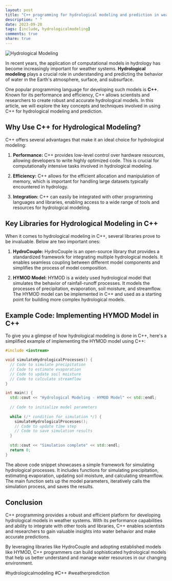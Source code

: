 ```yaml
---
layout: post
title: "C++ programming for hydrological modeling and prediction in weather systems"
description: " "
date: 2023-09-20
tags: [include, hydrologicalmodeling]
comments: true
share: true
---
```


![Hydrological Modeling](https://example.com/hydrological-modeling-image.jpg)

In recent years, the application of computational models in hydrology has become increasingly important for weather systems. **Hydrological modeling** plays a crucial role in understanding and predicting the behavior of water in the Earth's atmosphere, surface, and subsurface.

One popular programming language for developing such models is **C++**. Known for its performance and efficiency, C++ allows scientists and researchers to create robust and accurate hydrological models. In this article, we will explore the key concepts and techniques involved in using C++ for hydrological modeling and prediction.

## Why Use C++ for Hydrological Modeling?

C++ offers several advantages that make it an ideal choice for hydrological modeling:

1. **Performance:** C++ provides low-level control over hardware resources, allowing developers to write highly optimized code. This is crucial for computationally intensive tasks involved in hydrological modeling.

2. **Efficiency:** C++ allows for the efficient allocation and manipulation of memory, which is important for handling large datasets typically encountered in hydrology.

3. **Integration:** C++ can easily be integrated with other programming languages and libraries, enabling access to a wide range of tools and resources for hydrological modeling.

## Key Libraries for Hydrological Modeling in C++

When it comes to hydrological modeling in C++, several libraries prove to be invaluable. Below are two important ones:

1. **HydroCouple:** HydroCouple is an open-source library that provides a standardized framework for integrating multiple hydrological models. It enables seamless coupling between different model components and simplifies the process of model composition.

2. **HYMOD Model:** HYMOD is a widely used hydrological model that simulates the behavior of rainfall-runoff processes. It models the processes of precipitation, evaporation, soil moisture, and streamflow. The HYMOD model can be implemented in C++ and used as a starting point for building more complex hydrological models.

## Example Code: Implementing HYMOD Model in C++

To give you a glimpse of how hydrological modeling is done in C++, here's a simplified example of implementing the HYMOD model using C++:

```cpp
#include <iostream>

void simulateHydrologicalProcesses() {
  // Code to simulate precipitation
  // Code to estimate evaporation
  // Code to update soil moisture
  // Code to calculate streamflow
}

int main() {
  std::cout << "Hydrological Modeling - HYMOD Model" << std::endl;
  
  // Code to initialize model parameters
  
  while (/* condition for simulation */) {
    simulateHydrologicalProcesses();
    // Code to update time step
    // Code to save simulation results
  }
  
  std::cout << "Simulation complete" << std::endl;
  return 0;
}
```

The above code snippet showcases a simple framework for simulating hydrological processes. It includes functions for simulating precipitation, estimating evaporation, updating soil moisture, and calculating streamflow. The main function sets up the model parameters, iteratively calls the simulation process, and saves the results.

## Conclusion

C++ programming provides a robust and efficient platform for developing hydrological models in weather systems. With its performance capabilities and ability to integrate with other tools and libraries, C++ enables scientists and researchers to gain valuable insights into water behavior and make accurate predictions.

By leveraging libraries like HydroCouple and adopting established models like HYMOD, C++ programmers can build sophisticated hydrological models that help us better understand and manage water resources in our changing environment.

#hydrologicalmodeling #C++ #weatherprediction